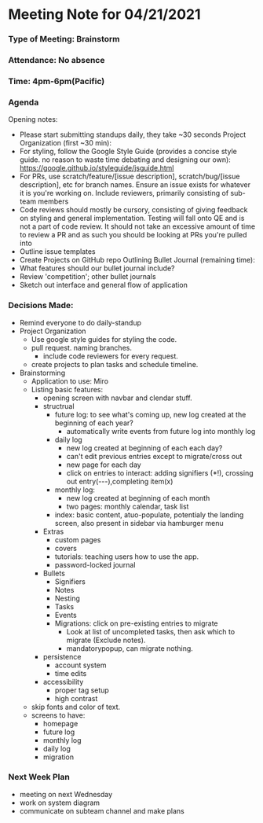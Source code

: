 # Meeting Note for 04/21/2021
### Type of Meeting: Brainstorm
### Attendance: No absence
### Time: 4pm-6pm(Pacific)
### Agenda
Opening notes:
- Please start submitting standups daily, they take ~30 seconds
Project Organization (first ~30 min):
- For styling, follow the Google Style Guide (provides a concise style guide. no reason to waste time debating and designing our own): https://google.github.io/styleguide/jsguide.html
- For PRs, use scratch/feature/[issue description], scratch/bug/[issue description], etc for branch names. Ensure an issue exists for whatever it is you're working on. Include reviewers, primarily consisting of sub-team members
- Code reviews should mostly be cursory, consisting of giving feedback on styling and general implementation. Testing will fall onto QE and is not a part of code review. It should not take an excessive amount of time to review a PR and as such you should be looking at PRs you're pulled into
- Outline issue templates
- Create Projects on GitHub repo
Outlining Bullet Journal (remaining time):
- What features should our bullet journal include?
- Review 'competition'; other bullet journals
- Sketch out interface and general flow of application



### Decisions Made:
- Remind everyone to do daily-standup
- Project Organization
  - Use google style guides for styling the code.
  - pull request. naming branches. 
    - include code reviewers for every request.
  - create projects to plan tasks and schedule timeline.
- Brainstorming 
  - Application to use: Miro
  - Listing basic features:
    - opening screen with navbar and clendar stuff.
    - structrual
      - future log: to see what's coming up, new log created at the beginning of each year?
        - automatically write events from future log into monthly log
      - daily log
        - new log created at beginning of each each day?
        - can't edit previous entries except to migrate/cross out
        - new page for each day 
        - click on entries to interact: adding signifiers (*!), crossing out entry(---),completing item(x)
      - monthly log: 
        - new log created at beginning of each month
        - two pages: monthly calendar, task list
      - index: basic content, atuo-populate, potentialy the landing screen, also present in sidebar via hamburger menu
    - Extras
      - custom pages
      - covers
      - tutorials: teaching users how to use the app.
      - password-locked journal
    - Bullets
      - Signifiers
      - Notes
      - Nesting
      - Tasks
      - Events
      - Migrations: click on pre-existing entries to migrate
        - Look at list of uncompleted tasks, then ask which to migrate (Exclude notes).
        - mandatorypopup, can migrate nothing.
    - persistence
      - account system
      - time edits
    - accessibility
      - proper tag setup
      - high contrast
  - skip fonts and color of text.
  - screens to have:
    - homepage
    - future log
    - monthly log
    - daily log
    - migration
### Next Week Plan
- meeting on next Wednesday
- work on system diagram
- communicate on subteam channel and make plans
    